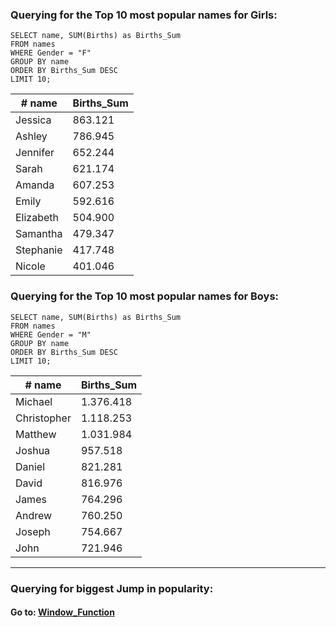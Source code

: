 ### Querying for the Top 10 most popular names for Girls:
```
SELECT name, SUM(Births) as Births_Sum 
FROM names
WHERE Gender = "F"
GROUP BY name
ORDER BY Births_Sum DESC
LIMIT 10;
```

| # name | Births_Sum |
|--|--|
|Jessica	  |  863.121|
|Ashley	|786.945
|Jennifer	 | 652.244|
| Sarah	| 621.174|
| Amanda	| 607.253|
|Emily	 |592.616 |
| Elizabeth	| 504.900|
| Samantha	| 479.347|
| Stephanie	| 417.748|
|Nicole	 |401.046 |

### Querying for the Top 10 most popular names for Boys:
```
SELECT name, SUM(Births) as Births_Sum 
FROM names
WHERE Gender = "M"
GROUP BY name
ORDER BY Births_Sum DESC
LIMIT 10;
```

| # name | Births_Sum |
|--|--|
|Michael	|  1.376.418|
|Christopher	|1.118.253
|Matthew	| 1.031.984|
| Joshua	| 957.518|
| Daniel	| 821.281|
|David	|816.976|
| James	| 764.296|
| Andrew	| 760.250|
| Joseph	| 754.667|
|John	|721.946|
---
### Querying for biggest Jump in popularity: 

#### Go to: [Window_Function](https://github.com/mfernandezcean/BabyNames/blob/main/Window_Function/Readme.md)
